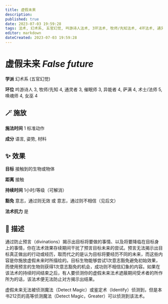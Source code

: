 ```yaml
---
title: 虚假未来
description: 
published: true
date: 2023-07-03 19:59:28
tags: 法术, 幻术系, 五官幻觉, 吟游诗人法术, 3环法术, 牧师/先知法术, 4环法术, 通灵者法术, 催眠师法术, 异能者法术, 萨满法术, 术士/法师法术, 5环法术, 唤魂师法术, 女巫法术
editor: markdown
dateCreated: 2023-07-03 19:59:28
---
```


# **虚假未来** *False future*

**学派** 幻术系 (五官幻觉) 

**环位** 吟游诗人 3, 牧师/先知 4, 通灵者 3, 催眠师 3, 异能者 4, 萨满 4, 术士/法师 5, 唤魂师 4, 女巫 4

## 🪄 施放

**施法时间** 1 标准动作

**成分** 语言, 姿势, 材料

## ✨ 效果 

**目标** 接触到的生物或物体 

**距离** 接触  

**持续时间** 1小时/等级（可解消） 

**豁免** 意志，通过则无效 或 意志，通过则不相信（见后文）

**法术抗力** 是

## 📖 描述

通过防止预言（divinations）揭示出目标将要做的事情、以及将要降临在目标身上的事情，你在法术效果存续期间干扰了预言目标未来的尝试。预言无法揭示出目标真正做出的行动或经历，取而代之的是认为目标将要经历不同的未来，而这些内容是你施放虚假未来时所描绘的。目标生物能够尝试1次意志豁免避免初始效果，而使用预言的生物则获得1次意志豁免的机会，成功则不相信幻象的内容。如果在该法术的持续时间结束之后，有人要侦测你的虚假未来法术遮蔽期间受术者的所作所为的话，该法术便无法防止对方揭示出结果。

虚假未来无法被侦测魔法（Detect Magic）或鉴定术（Identify）侦测到，但是本书212页的高等侦测魔法（Detect Magic，Greater）可以侦测到该法术。
    